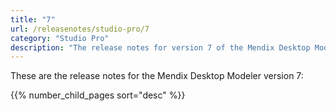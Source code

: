 ```yaml
---
title: "7"
url: /releasenotes/studio-pro/7
category: "Studio Pro"
description: "The release notes for version 7 of the Mendix Desktop Modeler."
---
```


These are the release notes for the Mendix Desktop Modeler version 7:

{{% number_child_pages sort="desc" %}}
